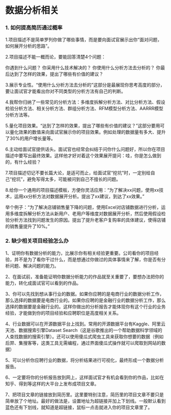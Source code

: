 # 数据分析相关

### 1. 如何提高简历通过概率

1.项目描述不是简单罗列你做了哪些事情，而是要向面试官展示出你“面对问题，如何展开分析的思路”。

2.项目描述不能一概而论，要能回答清楚4个问题：

你遇到什么问题？ 你采用什么技术解决的？ 你使用什么分析方法去分析的？ 你最后达到了怎样的效果，提出了哪些有价值的建议？

3.展示专业性。“使用什么分析方法去分析的”这部分是最展现你思考高度的部分，要让面试官才能看出你对不同类型的分析方法有自己的判断。

4.我帮你归纳了一些常见的分析方法：多维度拆解分析方法、对比分析方法、假设检验分析方法、相关分析方法、群组分析方法、RFM模型分析方法、AARRR模型分析方法等。

5.量化项目效果。“达到了怎样的效果，提出了哪些有价值的建议？”这部分要用可以量化效果的数值来向面试官展示你的项目效果。例如处理的数据量有多大、提升了30%的用户增长量等。

6.主动给面试官提供话头。面试官也经常会纠结于问你什么问题好，所以你在项目描述中要写出最终效果。这样他才好对着这个效果展开提问：哇，你是怎么做到的，有什么经验？

7.项目描述切记不要长篇大论，是适可而止，给面试官“挖坑”时，一定别给自己“挖坑”，避免写得太多，可能被问到自己不擅长的问题。

8.给你一个通用的项目描述模板，方便你灵活应用：“为了解决xx问题，使用xx技术，运用xx分析方法对数据展开分析。提出了xx建议，到达了xx效果。”

举个例子：“为了解决店铺销售量下降的问题，使用Excel对店铺数据进行分析，运用多维度拆解分析方法从新用户、老用户等维度对数据展开分析，然后使用假设检验分析方法找到问题发生的原因。提出了提升老客户复购率的具体建议，使得店铺的销售量提升了10%。”

### 2. 缺少相关项目经验怎么办

1、证明你有数据分析的能力，比展示你有相关经验更重要。公司看你的项目经验，并不是为了看你干过什么，而是想通过你做过的具体事情来了解，你是否有分析问题、解决问题的能力。

2、在面试前，准备能证明你数据分析能力的作品就至关重要了，要想办法把你的能力，转化成面试官可以看到的作品。

3、你可以先找到想从事行业的数据。如果你应聘的是电商行业的数据分析工作，那么选择的数据要是电商行业的。如果你应聘的是金融行业的数据分析工作，那么选择的数据要是金融行业的。这样你做出的分析报告才能体现你有这个行业的业务经验，才能做到你的项目经验和应聘职位是高度相关关系。

4、行业数据可以在开源数据平台上找到。常用的开源数据平台有Kaggle、阿里云天池、数据搜索引擎Dataset Search（这是谷歌推出的一个帮助数据科学领域的人查找数据的搜索引擎）。还可以使用傻瓜式爬虫工具来获取你想要的数据（例如后羿、集搜客等，这类工具无需编程，通过界面傻瓜式操作就可以爬取到网站的数据）

5、可以分析你应聘行业的数据，将分析结果进行可视化，最终形成一个数据分析报告。

6、一定要将你的分析报告放到网上，这样面试官才有机会看到你的作品，比如在知乎、得到等这样的大平台上发布成项目文章。

7、把项目文章的链接放到简历里。这里要特别注意，简历里的项目文章不要只是简单放了个地址。最好的做法是，设置地址为超链接并加上下划线。一般默认看到蓝色还有下划线，就知道是超链接，鼠标一点击就进入你的项目文章里了。


